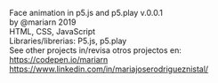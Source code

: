Face animation in p5.js and p5.play v.0.0.1 <br>
by @mariarn 2019 <br>
HTML, CSS, JavaScript<br>
Libraries/librerias: P5.js, p5.play<br>
See other projects in/revisa otros projectos en:<br>
https://codepen.io/mariarn <br>
https://www.linkedin.com/in/mariajoserodrigueznistal/ 
